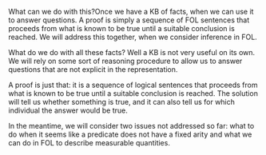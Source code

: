 What can we do with this?Once we have a KB of facts, when we can use it to answer questions. 
A proof is simply a sequence of FOL sentences that proceeds from what is known to be true until a suitable conclusion is reached.
We will address this together, when we consider inference in FOL. 

What do we do with all these facts?  Well a KB is not very useful on its own.  We will rely on some sort of reasoning procedure to allow us to answer questions that are not explicit in the representation.

A proof is just that: it is a sequence of logical sentences that proceeds from what is known to be true until a suitable conclusion is reached. The solution will tell us whether something is true, and it can also tell us for which individual the answer would be true.

In the meantime, we will consider two issues not addressed so far: what to do when it seems like a predicate does not have a fixed arity and what we can do in FOL to describe measurable quantities.